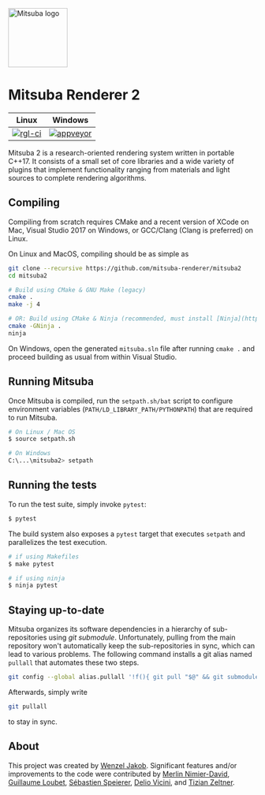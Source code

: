 <img src="https://github.com/mitsuba-renderer/mitsuba2/raw/master/docs/images/logo_plain.png" width="120" height="120" alt="Mitsuba logo">

# Mitsuba Renderer 2

| Linux                     | Windows                     |
|---------------------------|-----------------------------|
| [![rgl-ci][1]][2]         | [![appveyor][3]][4]         |

[1]: https://rgl-ci.epfl.ch/app/rest/builds/buildType(id:Mitsuba2_Build)/statusIcon.svg
[2]: https://rgl-ci.epfl.ch/viewType.html?buildTypeId=Mitsuba2_Build&guest=1
[3]: https://ci.appveyor.com/api/projects/status/eb84mmtvnt8ko8bh/branch/master?svg=true
[4]: https://ci.appveyor.com/project/wjakob/mitsuba2/branch/master

Mitsuba 2 is a research-oriented rendering system written in portable C++17.
It consists of a small set of core libraries and a wide variety of plugins that
implement functionality ranging from materials and light sources to complete
rendering algorithms.

## Compiling

Compiling from scratch requires CMake and a recent version of XCode on Mac,
Visual Studio 2017 on Windows, or GCC/Clang (Clang is preferred) on Linux.

On Linux and MacOS, compiling should be as simple as

```bash
git clone --recursive https://github.com/mitsuba-renderer/mitsuba2
cd mitsuba2

# Build using CMake & GNU Make (legacy)
cmake .
make -j 4

# OR: Build using CMake & Ninja (recommended, must install [Ninja](https://ninja-build.org/) first)
cmake -GNinja .
ninja
```

On Windows, open the generated ``mitsuba.sln`` file after running
``cmake .`` and proceed building as usual from within Visual Studio.

## Running Mitsuba

Once Mitsuba is compiled, run the ``setpath.sh/bat`` script to configure
environment variables (``PATH/LD_LIBRARY_PATH/PYTHONPATH``) that are
required to run Mitsuba.

```bash
# On Linux / Mac OS
$ source setpath.sh

# On Windows
C:\...\mitsuba2> setpath
```

## Running the tests

To run the test suite, simply invoke ``pytest``:

```bash
$ pytest
```

The build system also exposes a ``pytest`` target that executes ``setpath`` and
parallelizes the test execution.

```bash
# if using Makefiles
$ make pytest

# if using ninja
$ ninja pytest
```

## Staying up-to-date

Mitsuba organizes its software dependencies in a hierarchy of sub-repositories
using *git submodule*. Unfortunately, pulling from the main repository won't
automatically keep the sub-repositories in sync, which can lead to various
problems. The following command installs a git alias named ``pullall`` that
automates these two steps.

```bash
git config --global alias.pullall '!f(){ git pull "$@" && git submodule update --init --recursive; }; f'
```

Afterwards, simply write
```bash
git pullall
```
to stay in sync.

## About

This project was created by [Wenzel Jakob](http://rgl.epfl.ch/people/wjakob).
Significant features and/or improvements to the code were contributed by
[Merlin Nimier-David](https://merlin.nimierdavid.fr/),
[Guillaume Loubet](https://maverick.inria.fr/Membres/Guillaume.Loubet/),
[Sébastien Speierer](https://github.com/Speierers),
[Delio Vicini](https://dvicini.github.io/),
and [Tizian Zeltner](https://tizianzeltner.com/).
